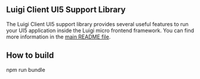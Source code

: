 ## Luigi Client UI5 Support Library
The Luigi Client UI5 support library provides several useful features to run your UI5 application inside the Luigi micro frontend framework.
You can find more information in the [main README file](https://github.com/SAP/luigi/tree/main/client-frameworks-support/client-support-ui5/src/README.md). 

## How to build
npm run bundle